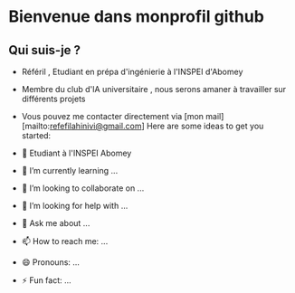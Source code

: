 # Bienvenue dans monprofil github

## Qui suis-je ?
- Référil , Etudiant en prépa d'ingénierie à l'INSPEI d'Abomey 
- Membre du club d'IA universitaire , nous serons amaner à travailler sur différents projets 
- Vous pouvez me contacter directement via [mon mail][mailto:refefilahinivi@gmail.com]
Here are some ideas to get you started:

- 🔭 Etudiant à l'INSPEI Abomey 
- 🌱 I’m currently learning ...
- 👯 I’m looking to collaborate on ...
- 🤔 I’m looking for help with ...
- 💬 Ask me about ...
- 📫 How to reach me: ...
- 😄 Pronouns: ...
- ⚡ Fun fact: ...
